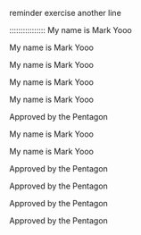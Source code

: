 reminder exercise
another line

::::::::::::::::
My name is Mark
Yooo


My name is Mark
Yooo


My name is Mark
Yooo


My name is Mark
Yooo


My name is Mark
Yooo


Approved by the Pentagon


My name is Mark
Yooo


My name is Mark
Yooo


Approved by the Pentagon


Approved by the Pentagon


Approved by the Pentagon


Approved by the Pentagon

